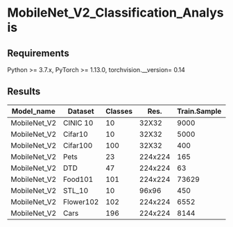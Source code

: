 # MobileNet_V2_Classification_Analysis


## Requirements

Python >= 3.7.x, PyTorch >= 1.13.0, torchvision.__version= 0.14

## Results

| Model_name  | Dataset |Classes|  Res. |Train.Sample| Val.Sample|Tot.dataset|Accuracy|
| ------------|---------| ----- |-------|------------|-----------|-------|---------|
| MobileNet_V2|CINIC 10 | 10    |32X32  | 9000       |9000  | 27000 | 47%   |
| MobileNet_V2|Cifar10  | 10    |32X32  | 5000       |1000  | 60000 | 58.36%|
| MobileNet_V2|Cifar100 | 100   |32X32  | 400	       |1000	| 60000 |33.11% |
| MobileNet_V2|Pets     | 23    |224x224| 165	       |5	    | 3881  |94%    |
| MobileNet_V2|DTD      | 47    |224x224| 63	       |7	    |3290 	|74%    |
| MobileNet_V2|Food101  |101	  |224x224| 73629	     |8181	|81807	|66.76% |
| MobileNet_V2|STL_10	  |10     |96x96  | 450        |50 	  |5000	  |87.2%  |
| MobileNet_V2|Flower102|102    |224x224| 6552       |818 	|7370	  |95.52% |
| MobileNet_V2| Cars	  |196    |224x224| 8144       |8044  |16185	|52.0%  |
